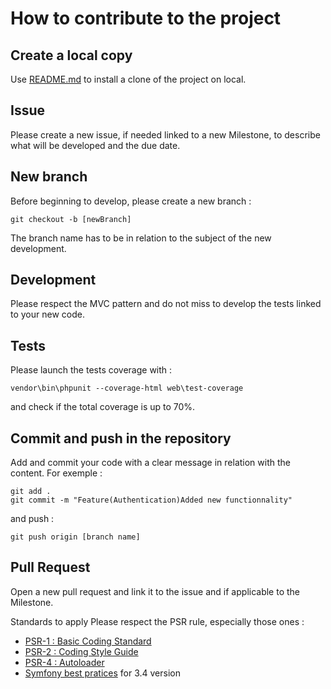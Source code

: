 # How to contribute to the project

## Create a local copy
Use [README.md](https://github.com/vbopenclass/Project8/blob/master/README.md) to install a clone of the project on local.

## Issue
Please create a new issue, if needed linked to a new Milestone, to describe what will be developed and the due date.

## New branch
Before beginning to develop, please create a new branch :

```
git checkout -b [newBranch]
```

The branch name has to be in relation to the subject of the new development.

## Development
Please respect the MVC pattern and do not miss to develop the tests linked to your new code.

## Tests
Please launch the tests coverage with : 

```
vendor\bin\phpunit --coverage-html web\test-coverage
```

and check if the total coverage is up to 70%.

## Commit and push in the repository
Add and commit your code with a clear message in relation with the content. For exemple :

```
git add .
git commit -m "Feature(Authentication)Added new functionnality"
```

and push :
```
git push origin [branch name]
```

## Pull Request
Open a new pull request and link it to the issue and if applicable to the Milestone.

Standards to apply
Please respect the PSR rule, especially those ones :
*   [PSR-1 : Basic Coding Standard](https://gist.github.com/npotier/d5a13245ad9cd2e92fa9dec19baf0e9a)
*   [PSR-2 : Coding Style Guide](https://gist.github.com/npotier/593b645025173ef8bbb5c59d3fd455fa)
*   [PSR-4 : Autoloader](https://www.php-fig.org/psr/psr-4/)
*   [Symfony best pratices](https://symfony.com/doc/3.4/best_practices/index.html) for 3.4 version 
